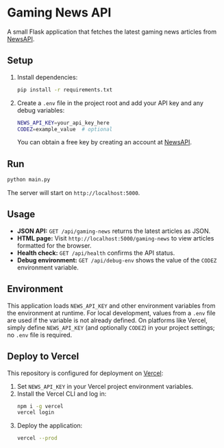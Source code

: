 # Gaming News API

A small Flask application that fetches the latest gaming news articles from [NewsAPI](https://newsapi.org/).

## Setup

1. Install dependencies:
   ```bash
   pip install -r requirements.txt
   ```
2. Create a `.env` file in the project root and add your API key and any debug variables:
   ```bash
   NEWS_API_KEY=your_api_key_here
   CODEZ=example_value  # optional
   ```
   You can obtain a free key by creating an account at [NewsAPI](https://newsapi.org/).

## Run

```bash
python main.py
```

The server will start on `http://localhost:5000`.

## Usage

- **JSON API:** `GET /api/gaming-news` returns the latest articles as JSON.
- **HTML page:** Visit `http://localhost:5000/gaming-news` to view articles formatted for the browser.
- **Health check:** `GET /api/health` confirms the API status.
- **Debug environment:** `GET /api/debug-env` shows the value of the `CODEZ` environment variable.

## Environment

This application loads `NEWS_API_KEY` and other environment variables from the environment at runtime. For local development, values from a `.env` file are used if the variable is not already defined. On platforms like Vercel, simply define `NEWS_API_KEY` (and optionally `CODEZ`) in your project settings; no `.env` file is required.

## Deploy to Vercel

This repository is configured for deployment on [Vercel](https://vercel.com/):

1. Set `NEWS_API_KEY` in your Vercel project environment variables.
2. Install the Vercel CLI and log in:
   ```bash
   npm i -g vercel
   vercel login
   ```
3. Deploy the application:
   ```bash
   vercel --prod
   ```

